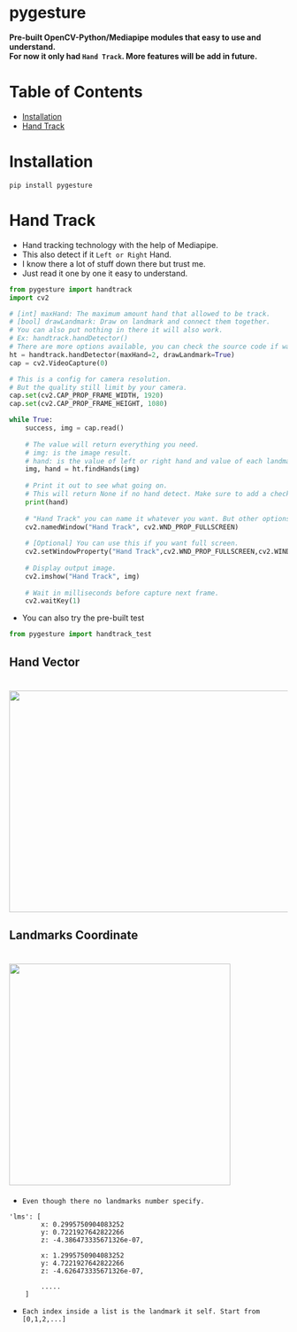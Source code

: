 # pygesture
**Pre-built OpenCV-Python/Mediapipe modules that easy to use and understand.  
For now it only had `Hand Track`. More features will be add in future.**
# Table of Contents
- [Installation](#installation)
- [Hand Track](#hand-track)

# Installation
```
pip install pygesture
```
# Hand Track
- Hand tracking technology with the help of Mediapipe.  
- This also detect if it `Left or Right` Hand.
- I know there a lot of stuff down there but trust me.  
- Just read it one by one it easy to understand.
```python
from pygesture import handtrack
import cv2

# [int] maxHand: The maximum amount hand that allowed to be track.
# [bool] drawLandmark: Draw on landmark and connect them together.
# You can also put nothing in there it will also work.
# Ex: handtrack.handDetector()
# There are more options available, you can check the source code if want to learn more.
ht = handtrack.handDetector(maxHand=2, drawLandmark=True)
cap = cv2.VideoCapture(0)

# This is a config for camera resolution.
# But the quality still limit by your camera.
cap.set(cv2.CAP_PROP_FRAME_WIDTH, 1920)
cap.set(cv2.CAP_PROP_FRAME_HEIGHT, 1080)

while True:
    success, img = cap.read()
    
    # The value will return everything you need.
    # img: is the image result.
    # hand: is the value of left or right hand and value of each landmarks on each hand.
    img, hand = ht.findHands(img)
    
    # Print it out to see what going on. 
    # This will return None if no hand detect. Make sure to add a check condition.
    print(hand)
    
    # "Hand Track" you can name it whatever you want. But other options may required.
    cv2.namedWindow("Hand Track", cv2.WND_PROP_FULLSCREEN)
    
    # [Optional] You can use this if you want full screen.
    cv2.setWindowProperty("Hand Track",cv2.WND_PROP_FULLSCREEN,cv2.WINDOW_FULLSCREEN)
    
    # Display output image.
    cv2.imshow("Hand Track", img)
    
    # Wait in milliseconds before capture next frame.
    cv2.waitKey(1)
```
- You can also try the pre-built test
```python
from pygesture import handtrack_test
```
## Hand Vector
# <img src="https://user-images.githubusercontent.com/59399625/219934003-aec18124-e0ea-4809-9735-429cee1a2275.png"  width="600" height="400">
## Landmarks Coordinate  
# <img src="https://user-images.githubusercontent.com/59399625/219934029-cbdf2a78-30fd-422c-83ca-baafa9bef087.png" width="400" height="400">  
- ``Even though there no landmarks number specify.``
```
'lms': [
        x: 0.2995750904083252
        y: 0.7221927642822266
        z: -4.386473335671326e-07,

        x: 1.2995750904083252
        y: 4.7221927642822266
        z: -4.626473335671326e-07,

        .....
    ]
```
- ``Each index inside a list is the landmark it self. Start from [0,1,2,...]``

